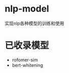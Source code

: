 <!--
 * @Descripttion: 
 * @version: 
 * @Author: Shicript
 * @Date: 2021-06-16 14:59:46
 * @LastEditors: Shicript
 * @LastEditTime: 2021-06-17 13:50:59
-->
# nlp-model
实现nlp各种模型的训练和使用

# 已收录模型
- rofomer-sim
- bert-whitening